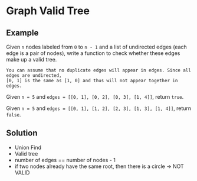 # Graph Valid Tree
## Example
Given `n` nodes labeled from `0` to `n - 1` and a list of undirected edges (each edge is a pair of nodes), write a function to check whether these edges make up a valid tree.
```
You can assume that no duplicate edges will appear in edges. Since all edges are undirected, 
[0, 1] is the same as [1, 0] and thus will not appear together in edges.
```

Given `n = 5` and `edges = [[0, 1], [0, 2], [0, 3], [1, 4]]`, return `true`.

Given `n = 5` and `edges = [[0, 1], [1, 2], [2, 3], [1, 3], [1, 4]]`, return `false`.

## Solution
- Union Find
- Valid tree
 - number of edges == number of nodes - 1
 - if two nodes already have the same root, then there is a circle -> NOT VALID
